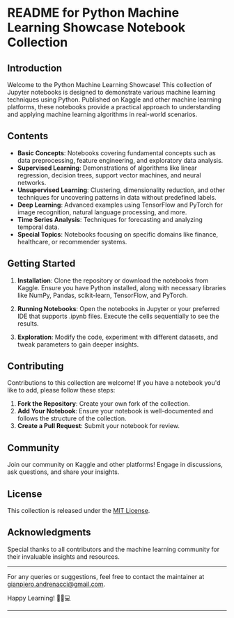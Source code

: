 # README for Python Machine Learning Showcase Notebook Collection

## Introduction

Welcome to the Python Machine Learning Showcase! This collection of Jupyter notebooks is designed to demonstrate various machine learning techniques using Python. Published on Kaggle and other machine learning platforms, these notebooks provide a practical approach to understanding and applying machine learning algorithms in real-world scenarios.

## Contents

- **Basic Concepts**: Notebooks covering fundamental concepts such as data preprocessing, feature engineering, and exploratory data analysis.
- **Supervised Learning**: Demonstrations of algorithms like linear regression, decision trees, support vector machines, and neural networks.
- **Unsupervised Learning**: Clustering, dimensionality reduction, and other techniques for uncovering patterns in data without predefined labels.
- **Deep Learning**: Advanced examples using TensorFlow and PyTorch for image recognition, natural language processing, and more.
- **Time Series Analysis**: Techniques for forecasting and analyzing temporal data.
- **Special Topics**: Notebooks focusing on specific domains like finance, healthcare, or recommender systems.

## Getting Started

1. **Installation**: Clone the repository or download the notebooks from Kaggle. Ensure you have Python installed, along with necessary libraries like NumPy, Pandas, scikit-learn, TensorFlow, and PyTorch.

2. **Running Notebooks**: Open the notebooks in Jupyter or your preferred IDE that supports .ipynb files. Execute the cells sequentially to see the results.

3. **Exploration**: Modify the code, experiment with different datasets, and tweak parameters to gain deeper insights.

## Contributing

Contributions to this collection are welcome! If you have a notebook you'd like to add, please follow these steps:

1. **Fork the Repository**: Create your own fork of the collection.
2. **Add Your Notebook**: Ensure your notebook is well-documented and follows the structure of the collection.
3. **Create a Pull Request**: Submit your notebook for review.

## Community

Join our community on Kaggle and other platforms! Engage in discussions, ask questions, and share your insights.

## License

This collection is released under the [MIT License](https://opensource.org/licenses/MIT).

## Acknowledgments

Special thanks to all contributors and the machine learning community for their invaluable insights and resources.

---

For any queries or suggestions, feel free to contact the maintainer at [gianpiero.andrenacci@gmail.com](mailto:gianpiero.andrenacci@gmail.com).

Happy Learning! 🚀🧠💻

---
